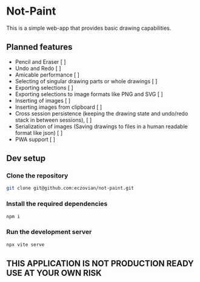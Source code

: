 # Not-Paint

This is a simple web-app that provides basic drawing capabilities.

## Planned features

- Pencil and Eraser [ ]
- Undo and Redo [ ]
- Amicable performance [ ]
- Selecting of singular drawing parts or whole drawings [ ]
- Exporting selections [ ]
- Exporting selections to image formats like PNG and SVG [ ]
- Inserting of images [ ]
- Inserting images from clipboard [ ]
- Cross session persistence (keeping the drawing state and undo/redo stack in between sessions), [ ]
- Serialization of images (Saving drawings to files in a human readable format like json) [ ]
- PWA support [ ]

## Dev setup

### Clone the repository

```sh
git clone git@github.com:eczovian/not-paint.git 
```

### Install the required dependencies

```sh
npm i
```

### Run the development server

```sh
npx vite serve
```

## **THIS APPLICATION IS NOT PRODUCTION READY USE AT YOUR OWN RISK**

